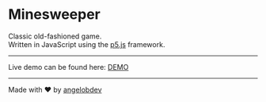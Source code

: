# Minesweeper

Classic old-fashioned game.  
Written in JavaScript using the [p5.js](https://p5js.org/) framework.

---

Live demo can be found here: [DEMO](https://angelobdev.github.io/projects/minesweeper/)

---

Made with ❤️ by [angelobdev](https://github.com/angelobdev)